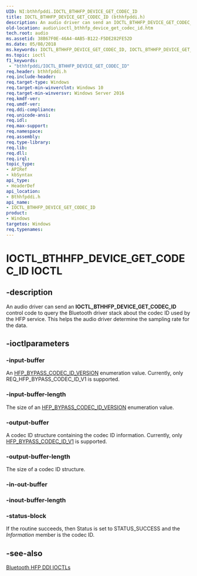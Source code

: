 ```yaml
---
UID: NI:bthhfpddi.IOCTL_BTHHFP_DEVICE_GET_CODEC_ID
title: IOCTL_BTHHFP_DEVICE_GET_CODEC_ID (bthhfpddi.h)
description: An audio driver can send an IOCTL_BTHHFP_DEVICE_GET_CODEC_ID control code to query the Bluetooth driver stack about the codec ID used by the HFP service. This helps the audio driver determine the sampling rate for the data.
old-location: audio\ioctl_bthhfp_device_get_codec_id.htm
tech.root: audio
ms.assetid: 38B67F0E-46A4-4AB5-B122-F5DE282FE52D
ms.date: 05/08/2018
ms.keywords: IOCTL_BTHHFP_DEVICE_GET_CODEC_ID, IOCTL_BTHHFP_DEVICE_GET_CODEC_ID control, IOCTL_BTHHFP_DEVICE_GET_CODEC_ID control code [Audio Devices], audio.ioctl_bthhfp_device_get_codec_id, bthhfpddi/IOCTL_BTHHFP_DEVICE_GET_CODEC_ID
ms.topic: ioctl
f1_keywords:
 - "bthhfpddi/IOCTL_BTHHFP_DEVICE_GET_CODEC_ID"
req.header: bthhfpddi.h
req.include-header: 
req.target-type: Windows
req.target-min-winverclnt: Windows 10
req.target-min-winversvr: Windows Server 2016
req.kmdf-ver: 
req.umdf-ver: 
req.ddi-compliance: 
req.unicode-ansi: 
req.idl: 
req.max-support: 
req.namespace: 
req.assembly: 
req.type-library: 
req.lib: 
req.dll: 
req.irql: 
topic_type:
- APIRef
- kbSyntax
api_type:
- HeaderDef
api_location:
- Bthhfpddi.h
api_name:
- IOCTL_BTHHFP_DEVICE_GET_CODEC_ID
product:
- Windows
targetos: Windows
req.typenames: 
---
```


# IOCTL_BTHHFP_DEVICE_GET_CODEC_ID IOCTL


## -description


An audio driver can send an <b>IOCTL_BTHHFP_DEVICE_GET_CODEC_ID</b> 
   control code to query the Bluetooth driver stack about the codec ID used by the HFP service. This helps the audio driver determine the sampling rate for the data.


## -ioctlparameters




### -input-buffer

An <a href="https://docs.microsoft.com/windows-hardware/drivers/ddi/bthhfpddi/ne-bthhfpddi-_hfp_bypass_codec_id_version">HFP_BYPASS_CODEC_ID_VERSION</a> enumeration value. Currently, only REQ_HFP_BYPASS_CODEC_ID_V1 is supported.


### -input-buffer-length

The size of an <a href="https://docs.microsoft.com/windows-hardware/drivers/ddi/bthhfpddi/ne-bthhfpddi-_hfp_bypass_codec_id_version">HFP_BYPASS_CODEC_ID_VERSION</a> enumeration value.


### -output-buffer

A codec ID structure containing the codec ID information. Currently, only <a href="https://docs.microsoft.com/windows-hardware/drivers/ddi/bthhfpddi/ns-bthhfpddi-_hfp_bypass_codec_id_v1">HFP_BYPASS_CODEC_ID_V1</a> is supported.


### -output-buffer-length

The size of a codec ID structure.


### -in-out-buffer








### -inout-buffer-length








### -status-block

If the routine succeeds, then Status is set to STATUS_SUCCESS and the <i>Information</i> member is the codec ID.


## -see-also




<a href="https://docs.microsoft.com/windows-hardware/drivers/audio/bluetooth-hfp-ddi-ioctls">Bluetooth HFP DDI IOCTLs</a>
 

 

